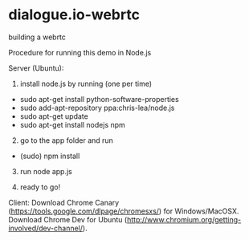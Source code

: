 dialogue.io-webrtc
==================

building a webrtc

Procedure for running this demo in Node.js


Server (Ubuntu):

1. install node.js by running (one per time)

 * sudo apt-get install python-software-properties
 * sudo add-apt-repository ppa:chris-lea/node.js
 * sudo apt-get update
 * sudo apt-get install nodejs npm

2. go to the app folder and run
 * (sudo) npm install

3. run node app.js

4. ready to go!

Client:
Download Chrome Canary (https://tools.google.com/dlpage/chromesxs/) for Windows/MacOSX.
Download Chrome Dev for Ubuntu (http://www.chromium.org/getting-involved/dev-channel/).
